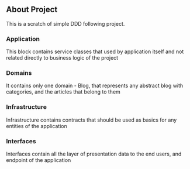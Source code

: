 ## About Project

This is a scratch of simple DDD following project.

### Application

This block contains service classes that used by application itself and not related directly to business logic of the project

### Domains

It contains only one domain - Blog, that represents any abstract blog with categories, and the articles that belong to them

### Infrastructure 

Infrastructure contains contracts that should be used as basics for any entities of the application

### Interfaces 

Interfaces contain all the layer of presentation data to the end users, and endpoint of the application
